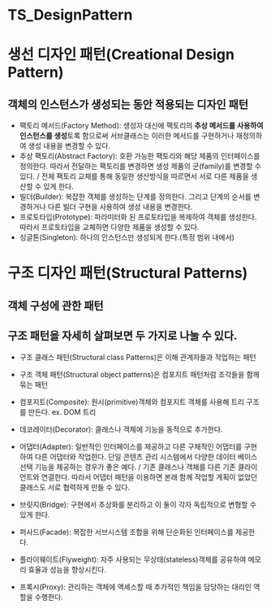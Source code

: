 # TS_DesignPattern

# 생선 디자인 패턴(Creational Design Pattern)

## 객체의 인스턴스가 생성되는 동안 적용되는 디자인 패턴

- 팩토리 메서드(Factory Method): 생성자 대신에 팩토리의 **추상 메서드를 사용하여 인스턴스를 생성**토록 함으로써 서브클래스는 이러한 메서드를 구현하거나 재정의하여 생성 내용을 변경할 수 있다.
- 추상 팩토리(Abstract Factory): 호환 가능한 팩토리와 해당 제품의 인터페이스를 정의한다. 따라서 전달하는 팩토리를 변경하면 생성 제품의 군(family)를 변경할 수 있다. / 전체 팩토리 교체를 통해 동일한 생산방식을 따르면서 서로 다른 제품을 생산할 수 있게 한다.
- 빌더(Builder): 복잡한 객체를 생성하는 단계를 정의한다. 그리고 단계의 순서를 변경하거나 다른 빌더 구현을 사용하여 생성 내용을 변경한다.
- 프로토타입(Prototype): 파라미터화 된 프로토타입을 복제하여 객체를 생성한다. 따라서 프로토타입을 교체하면 다양한 제품을 생성할 수 있다.
- 싱글톤(Singleton): 하나의 인스턴스만 생성되게 한다.(특정 범위 내에서)

# 구조 디자인 패턴(Structural Patterns)

## 객체 구성에 관한 패턴

## 구조 패턴을 자세히 살펴보면 두 가지로 나눌 수 있다.

- 구조 클래스 패턴(Structural class Patterns)은 이해 관계자들과 작업하는 패턴
- 구조 객체 패턴(Structural object patterns)은 컴포지트 패턴처럼 조각들을 함께 묶는 패턴

- 컴포지트(Composite): 원시(primitive)객체와 컴포지트 객체를 사용해 트리 구조를 만든다. ex. DOM 트리
- 데코레이터(Decorator): 클래스나 객체에 기능을 동적으로 추가한다.
- 어댑터(Adapter): 일반적인 인터페이스를 제공하고 다른 구체적인 어댑터를 구현하여 다른 어댑터와 작업한다. 단일 콘텐츠 관리 시스템에서 다양한 데이터 베이스 선택 기능을 제공하는 경우가 좋은 예다. / 기존 클래스나 객체를 다른 기존 클라이언트와 연결한다. 따라서 어댑터 패턴을 이용하면 본래 함께 작업할 계획이 없었던 클래스도 서로 협력하게 만들 수 있다.
- 브릿지(Bridge): 구현에서 추상화를 분리하고 이 둘이 각자 독립적으로 변형할 수 있게 한다.
- 퍼사드(Facade): 복잡한 서브시스템 조합을 위해 단순화된 인터페이스를 제공한다.
- 플라이웨이트(Flyweight): 자주 사용되는 무상태(stateless)객체를 공유하여 메모리 효율과 성능을 향상시킨다.
- 프록시(Proxy): 관리하는 객체에 액세스할 때 추가적인 책임을 담당하는 대리인 역할을 수행한다.
